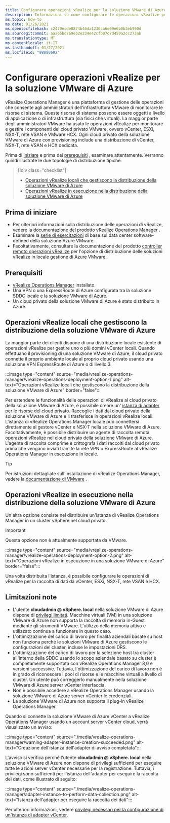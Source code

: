```yaml
---
title: Configurare operazioni vRealize per la soluzione VMware di Azure
description: Informazioni su come configurare le operazioni vRealize per il cloud privato della soluzione VMware di Azure.
ms.topic: how-to
ms.date: 01/26/2021
ms.openlocfilehash: c2470ecde0874b46da1236ca6e99e6b0b3eb990d
ms.sourcegitcommit: aaa65bd769eb2e234e42cfb07d7d459a2cc273ab
ms.translationtype: MT
ms.contentlocale: it-IT
ms.lasthandoff: 01/27/2021
ms.locfileid: "98880692"
---
```

# <a name="set-up-vrealize-operations-for-azure-vmware-solution"></a>Configurare operazioni vRealize per la soluzione VMware di Azure


vRealize Operations Manager è una piattaforma di gestione delle operazioni che consente agli amministratori dell'infrastruttura VMware di monitorare le risorse di sistema. Queste risorse di sistema possono essere oggetti a livello di applicazione o di infrastruttura (sia fisici che virtuali). La maggior parte degli amministratori VMware ha usato le operazioni vRealize per monitorare e gestire i componenti del cloud privato VMware, ovvero vCenter, ESXi, NSX-T, rete VSAN e VMware HCX.  Ogni cloud privato della soluzione VMware di Azure con provisioning include una distribuzione di vCenter, NSX-T, rete VSAN e HCX dedicata. 

Prima di [iniziare](#before-you-begin) e prima dei [prerequisiti](#prerequisites) , esaminare attentamente. Verranno quindi illustrate le due topologie di distribuzione tipiche:

> [!div class="checklist"]
> * [Operazioni vRealize locali che gestiscono la distribuzione della soluzione VMware di Azure](#on-premises-vrealize-operations-managing-azure-vmware-solution-deployment)
> * [Operazioni vRealize in esecuzione nella distribuzione della soluzione VMware di Azure](#vrealize-operations-running-on-azure-vmware-solution-deployment)

## <a name="before-you-begin"></a>Prima di iniziare
* Per ulteriori informazioni sulla distribuzione delle operazioni di vRealize, vedere la [documentazione del prodotto vRealize Operations Manager](https://docs.vmware.com/en/vRealize-Operations-Manager/8.1/com.vmware.vcom.vapp.doc/GUID-7FFC61A0-7562-465C-A0DC-46D092533984.html) . 
* Esaminare la [serie di esercitazioni](tutorial-network-checklist.md) di base sul data center software-defined della soluzione Azure VMware.
* Facoltativamente, consultare la documentazione del prodotto [controller remoto operazioni vRealize](https://docs.vmware.com/en/vRealize-Operations-Manager/8.1/com.vmware.vcom.vapp.doc/GUID-263F9219-E801-4383-8A59-E84F3D01ED6B.html) per l'opzione di distribuzione delle soluzioni vRealize in locale gestione di Azure VMware. 


## <a name="prerequisites"></a>Prerequisiti
* [vRealize Operations Manager](https://docs.vmware.com/en/vRealize-Operations-Manager/8.1/com.vmware.vcom.vapp.doc/GUID-7FFC61A0-7562-465C-A0DC-46D092533984.html) installato.
* Una VPN o una ExpressRoute di Azure configurata tra la soluzione SDDC locale e la soluzione VMware di Azure.
* Un cloud privato della soluzione VMware di Azure è stato distribuito in Azure.



## <a name="on-premises-vrealize-operations-managing-azure-vmware-solution-deployment"></a>Operazioni vRealize locali che gestiscono la distribuzione della soluzione VMware di Azure
La maggior parte dei clienti dispone di una distribuzione locale esistente di operazioni vRealize per gestire uno o più domini vCenter locali. Quando effettuano il provisioning di una soluzione VMware di Azure, il cloud privato connette il proprio ambiente locale al proprio cloud privato usando una soluzione VPN ExpressRoute di Azure o di livello 3.  

:::image type="content" source="media/vrealize-operations-manager/vrealize-operations-deployment-option-1.png" alt-text="Operazioni vRealize locali che gestiscono la distribuzione della soluzione VMware di Azure"  border="false":::

Per estendere le funzionalità delle operazioni di vRealize al cloud privato della soluzione VMware di Azure, è possibile creare un' [istanza di adapter per le risorse del cloud privato](https://docs.vmware.com/en/vRealize-Operations-Manager/8.1/com.vmware.vcom.config.doc/GUID-640AD750-301E-4D36-8293-1BFEB67E2600.html). Raccoglie i dati dal cloud privato della soluzione VMware di Azure e li trasferisce in operazioni vRealize locali. L'istanza di vRealize Operations Manager locale può connettersi direttamente al gestore vCenter e NSX-T nella soluzione VMware di Azure. Facoltativamente, è possibile distribuire un agente di raccolta remota operazioni vRealize nel cloud privato della soluzione VMware di Azure. L'agente di raccolta comprime e crittografa i dati raccolti dal cloud privato prima che vengano inviati tramite la rete VPN o ExpressRoute al vRealize Operations Manager in esecuzione in locale. 

> [!TIP]
> Per istruzioni dettagliate sull'installazione di vRealize Operations Manager, vedere la [documentazione di VMware](https://docs.vmware.com/en/vRealize-Operations-Manager/8.1/com.vmware.vcom.vapp.doc/GUID-7FFC61A0-7562-465C-A0DC-46D092533984.html) . 



## <a name="vrealize-operations-running-on-azure-vmware-solution-deployment"></a>Operazioni vRealize in esecuzione nella distribuzione della soluzione VMware di Azure

Un'altra opzione consiste nel distribuire un'istanza di vRealize Operations Manager in un cluster vSphere nel cloud privato. 

>[!IMPORTANT]
>Questa opzione non è attualmente supportata da VMware.

:::image type="content" source="media/vrealize-operations-manager/vrealize-operations-deployment-option-2.png" alt-text="Operazioni vRealize in esecuzione in una soluzione VMware di Azure" border="false":::

Una volta distribuita l'istanza, è possibile configurare le operazioni di vRealize per la raccolta di dati da vCenter, ESXi, NSX-T, rete VSAN e HCX. 



## <a name="known-limitations"></a>Limitazioni note

- L'utente **cloudadmin \@ vSphere. local** nella soluzione VMware di Azure dispone di [privilegi limitati](concepts-role-based-access-control.md).  Macchine virtuali (VM) in una soluzione VMware di Azure non supporta la raccolta di memoria in-Guest mediante gli strumenti VMware.  L'utilizzo della memoria attivo e utilizzato continua a funzionare in questo caso.
- L'ottimizzazione del carico di lavoro per finalità aziendali basate su host non funziona perché le soluzioni VMware di Azure gestiscono le configurazioni del cluster, incluse le impostazioni DRS.
- L'ottimizzazione del carico di lavoro per la selezione host tra cluster all'interno della SDDC usando lo scopo aziendale basato su cluster è completamente supportata con vRealize Operations Manager 8,0 e versioni successive. Tuttavia, l'ottimizzazione del carico di lavoro non è in grado di riconoscere i pool di risorse e le macchine virtuali a livello di cluster. Un utente può correggerlo manualmente nella soluzione VMware di Azure server vCenter interfaccia.
- Non è possibile accedere a vRealize Operations Manager usando la soluzione VMware di Azure server vCenter le credenziali. 
- La soluzione VMware di Azure non supporta il plug-in vRealize Operations Manager.

Quando si connette la soluzione VMware di Azure vCenter a vRealize Operations Manager usando un account server vCenter cloud, verrà visualizzato un avviso:

:::image type="content" source="./media/vrealize-operations-manager/warning-adapter-instance-creation-succeeded.png" alt-text="Creazione dell'istanza dell'adapter di avviso completata":::

L'avviso si verifica perché l'utente **cloudadmin \@ vSphere. local** nella soluzione VMware di Azure non dispone di privilegi sufficienti per eseguire tutte le azioni server vCenter necessarie per la registrazione. Tuttavia, i privilegi sono sufficienti per l'istanza dell'adapter per eseguire la raccolta dei dati, come illustrato di seguito:

:::image type="content" source="./media/vrealize-operations-manager/adapter-instance-to-perform-data-collection.png" alt-text="Istanza dell'adapter per eseguire la raccolta dei dati":::

Per ulteriori informazioni, vedere [privilegi necessari per la configurazione di un'istanza di adapter vCenter](https://docs.vmware.com/en/vRealize-Operations-Manager/8.1/com.vmware.vcom.core.doc/GUID-3BFFC92A-9902-4CF2-945E-EA453733B426.html).

<!-- LINKS - external -->


<!-- LINKS - internal -->




